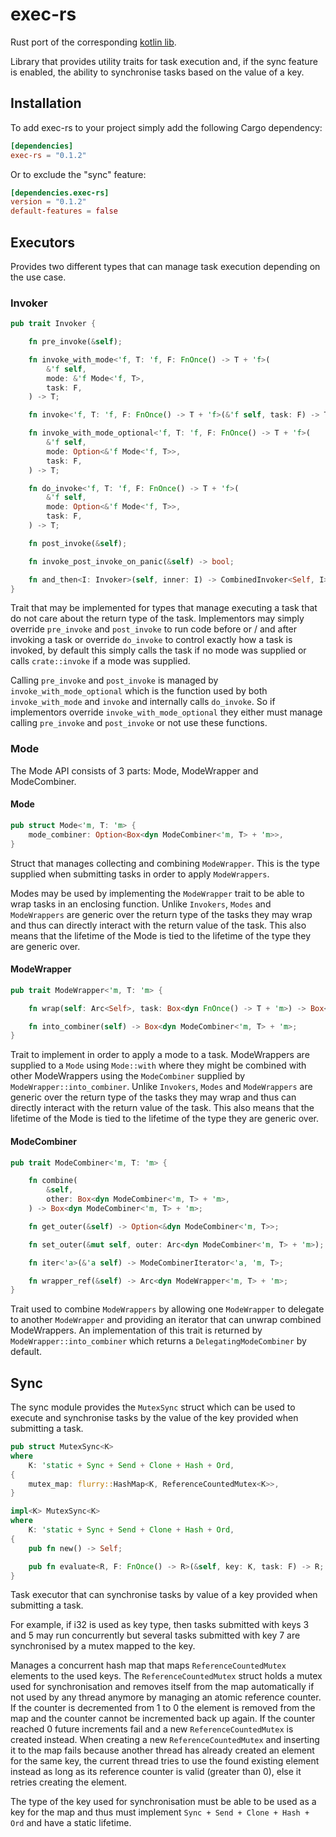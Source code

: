 # exec-rs

Rust port of the corresponding [kotlin lib](https://github.com/robinfriedli/exec).

Library that provides utility traits for task execution and, if the sync feature is enabled, the ability to synchronise
tasks based on the value of a key.

## Installation

To add exec-rs to your project simply add the following Cargo dependency:
```toml
[dependencies]
exec-rs = "0.1.2"
```

Or to exclude the "sync" feature:
```toml
[dependencies.exec-rs]
version = "0.1.2"
default-features = false
```

## Executors

Provides two different types that can manage task execution depending on the use case.

### Invoker

```rust
pub trait Invoker {

    fn pre_invoke(&self);

    fn invoke_with_mode<'f, T: 'f, F: FnOnce() -> T + 'f>(
        &'f self,
        mode: &'f Mode<'f, T>,
        task: F,
    ) -> T;

    fn invoke<'f, T: 'f, F: FnOnce() -> T + 'f>(&'f self, task: F) -> T;

    fn invoke_with_mode_optional<'f, T: 'f, F: FnOnce() -> T + 'f>(
        &'f self,
        mode: Option<&'f Mode<'f, T>>,
        task: F,
    ) -> T;

    fn do_invoke<'f, T: 'f, F: FnOnce() -> T + 'f>(
        &'f self,
        mode: Option<&'f Mode<'f, T>>,
        task: F,
    ) -> T;

    fn post_invoke(&self);

    fn invoke_post_invoke_on_panic(&self) -> bool;

    fn and_then<I: Invoker>(self, inner: I) -> CombinedInvoker<Self, I>;
}
```

Trait that may be implemented for types that manage executing a task that do not care about
the return type of the task. Implementors may simply override `pre_invoke` and `post_invoke` to run code before or / and after
invoking a task or override `do_invoke` to control exactly how a task is invoked, by default this simply calls the task
if no mode was supplied or calls `crate::invoke` if a mode was supplied.

Calling `pre_invoke` and `post_invoke` is managed by `invoke_with_mode_optional` which is the function used by both `invoke_with_mode`
and `invoke` and internally calls `do_invoke`. So if implementors override `invoke_with_mode_optional`
they either must manage calling `pre_invoke` and `post_invoke` or not use these functions.

### Mode

The Mode API consists of 3 parts: Mode, ModeWrapper and ModeCombiner.

#### Mode
```rust
pub struct Mode<'m, T: 'm> {
    mode_combiner: Option<Box<dyn ModeCombiner<'m, T> + 'm>>,
}
```
Struct that manages collecting and combining `ModeWrapper`. This is the type supplied when submitting tasks in order to apply `ModeWrappers`.

Modes may be used by implementing the `ModeWrapper` trait to be able to wrap tasks in an enclosing function. Unlike 
`Invokers`, `Modes` and `ModeWrappers` are generic over the return type of the tasks they may wrap and thus can
directly interact with the return value of the task. This also means that the lifetime of the
Mode is tied to the lifetime of the type they are generic over.

#### ModeWrapper
```rust
pub trait ModeWrapper<'m, T: 'm> {

    fn wrap(self: Arc<Self>, task: Box<dyn FnOnce() -> T + 'm>) -> Box<dyn FnOnce() -> T + 'm>;

    fn into_combiner(self) -> Box<dyn ModeCombiner<'m, T> + 'm>;
}
```
Trait to implement in order to apply a mode to a task. ModeWrappers are supplied to a `Mode` using `Mode::with` where
they might be combined with other ModeWrappers using the `ModeCombiner` supplied by `ModeWrapper::into_combiner`.
Unlike `Invokers`, `Modes` and `ModeWrappers` are generic over the return type
of the tasks they may wrap and thus can directly interact with the return value of the task.
This also means that the lifetime of the Mode is tied to the lifetime of the type they are generic over.

#### ModeCombiner
```rust
pub trait ModeCombiner<'m, T: 'm> {

    fn combine(
        &self,
        other: Box<dyn ModeCombiner<'m, T> + 'm>,
    ) -> Box<dyn ModeCombiner<'m, T> + 'm>;

    fn get_outer(&self) -> Option<&dyn ModeCombiner<'m, T>>;

    fn set_outer(&mut self, outer: Arc<dyn ModeCombiner<'m, T> + 'm>);

    fn iter<'a>(&'a self) -> ModeCombinerIterator<'a, 'm, T>;

    fn wrapper_ref(&self) -> Arc<dyn ModeWrapper<'m, T> + 'm>;
}
```
Trait used to combine `ModeWrappers` by allowing one `ModeWrapper` to delegate to another `ModeWrapper` and providing an
iterator that can unwrap combined ModeWrappers. An implementation of this trait is returned by `ModeWrapper::into_combiner`
which returns a `DelegatingModeCombiner` by default.

## Sync

The sync module provides the `MutexSync` struct which can be used to execute and synchronise tasks by the value of the
key provided when submitting a task.

```rust
pub struct MutexSync<K>
where
    K: 'static + Sync + Send + Clone + Hash + Ord,
{
    mutex_map: flurry::HashMap<K, ReferenceCountedMutex<K>>,
}

impl<K> MutexSync<K>
where
    K: 'static + Sync + Send + Clone + Hash + Ord,
{
    pub fn new() -> Self;

    pub fn evaluate<R, F: FnOnce() -> R>(&self, key: K, task: F) -> R;
}
```
Task executor that can synchronise tasks by value of a key provided when submitting a task.

For example, if i32 is used as key type, then tasks submitted with keys 3 and 5 may run concurrently
but several tasks submitted with key 7 are synchronised by a mutex mapped to the key.

Manages a concurrent hash map that maps `ReferenceCountedMutex` elements to the used keys. The `ReferenceCountedMutex` struct
holds a mutex used for synchronisation and removes itself from the map automatically if not used by
any thread anymore by managing an atomic reference counter. If the counter is decremented from 1 to
0 the element is removed from the map and the counter cannot be incremented back up again. If the counter
reached 0 future increments fail and a new `ReferenceCountedMutex` is created instead. When creating
a new `ReferenceCountedMutex` and inserting it to the map fails because another thread has already
created an element for the same key, the current thread tries to use the found existing element instead
as long as its reference counter is valid (greater than 0), else it retries creating the element.

The type of the key used for synchronisation must be able to be used as a key for the map and thus
must implement `Sync + Send + Clone + Hash + Ord` and have a static lifetime.